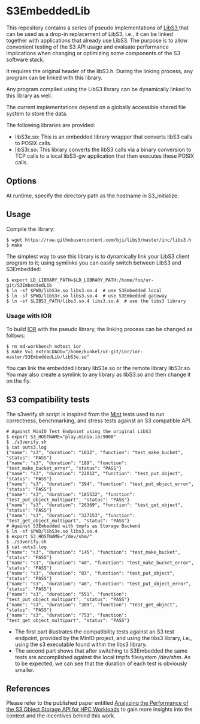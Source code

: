 # S3EmbeddedLib
This repository contains a series of pseudo implementations of [LibS3 ](https://github.com/bji/libs3) that can be used as a drop-in replacement of LibS3, i.e., it can be linked together with applications that already use LibS3.
The purpose is to allow convenient testing of the S3 API usage and evaluate performance implications when changing or optimizing some components of the S3 software stack.

It requires the original header of the libS3.h.
During the linking process, any program can be linked with this library.

Any program compiled using the LibS3 library can be dynamically linked to this library as well.

The current implementations depend on a globally accessible shared file system to store the data.

The following libraries are provided:
  * libS3e.so: This is an embedded library wrapper that converts libS3 calls to POSIX calls.
  * libS3r.so: This library converts the libS3 calls via a binary conversion to TCP calls to a local libS3-gw application that then executes these POSIX calls.

## Options
At runtime, specify the directory path as the hostname in S3_initialize.

## Usage

Compile the library:
```console
$ wget https://raw.githubusercontent.com/bji/libs3/master/inc/libs3.h
$ make
```
The simplest way to use this library is to dynamically link your LibS3 client program to it; using symlinks you can easily switch between LibS3 and S3Embedded:

```console
$ export LD_LIBRARY_PATH=$LD_LIBRARY_PATH:/home/foo/ur-git/S3EmbeddedLib
$ ln -sf $PWD/libS3e.so libs3.so.4  # use S3Embedded local
$ ln -sf $PWD/libS3r.so libs3.so.4  # use S3Embedded gateway
$ ln -sf $LIBS3_PATH/libs3.so.4 libs3.so.4  # use the libs3 library
```

### Usage with IOR

To build [IOR](https://github.com/hpc/ior) with the pseudo library, the linking process can be changed as follows:
```console
$ rm md-workbench mdtest ior
$ make V=1 extraLDADD="/home/kunkel/ur-git/ior/ior-master/S3EmbeddedLib/libS3e.so"
```
You can link the embedded library libS3e.so or the remote library libS3r.so.
You may also create a symlink to any library as libS3.so and then change it on the fly.


## S3 compatibility tests
The s3verify.sh script is inspired from the [Mint](https://github.com/minio/mint) tests used to run correctness, benchmarking, and stress tests against an S3 compatible API.
```console
# Against MinIO Test Endpoint using the original LibS3
$ export S3_HOSTNAME="play.minio.io:9000"
$ ./s3verify.sh
$ cat outs3.log
{"name": "s3", "duration": "1612", "function": "test_make_bucket", "status": "PASS"}
{"name": "s3", "duration": "189", "function": "test_make_bucket_error", "status": "PASS"}
{"name": "s3", "duration": "22012", "function": "test_put_object", "status": "PASS"}
{"name": "s3", "duration": "394", "function": "test_put_object_error", "status": "PASS"}
{"name": "s3", "duration": "185532", "function": "test_put_object_multipart", "status": "PASS"}
{"name": "s3", "duration": "26369", "function": "test_get_object", "status": "PASS"}
{"name": "s3", "duration": "327153", "function": "test_get_object_multipart", "status": "PASS"}
# Against S3Embedded with tmpfs as Storage Backend
$ ln -sf $PWD/libS3e.so libs3.so.4
$ export S3_HOSTNAME="/dev/shm/"
$ ./s3verify.sh
$ cat outs3.log
{"name": "s3", "duration": "145", "function": "test_make_bucket", "status": "PASS"}
{"name": "s3", "duration": "40", "function": "test_make_bucket_error", "status": "PASS"}
{"name": "s3", "duration": "83", "function": "test_put_object", "status": "PASS"}
{"name": "s3", "duration": "46", "function": "test_put_object_error", "status": "PASS"}
{"name": "s3", "duration": "551", "function": "test_put_object_multipart", "status": "PASS"}
{"name": "s3", "duration": "309", "function": "test_get_object", "status": "PASS"}
{"name": "s3", "duration": "753", "function": "test_get_object_multipart", "status": "PASS"}
```

* The first part illustrates the compatibility tests against an S3 test endpoint, provided by the MinIO project, and using the libs3 library, i.e., using the s3 executable found within the libs3 library.
* The second part shows that after switching to S3Embedded the same tests are accomplished against the local tmpfs filesystem */dev/shm*.
As to be expected, we can see that the duration of each test is obviously smaller. 

## References
Please refer to the published paper entitled [Analyzing the Performance of the S3 Object Storage API for HPC Workloads](https://doi.org/10.3390/app11188540) to gain more insights into the context and the incentives behind this work.
